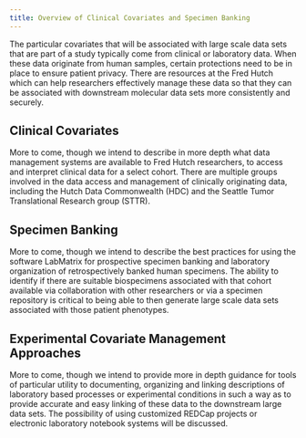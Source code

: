 ```yaml
---
title: Overview of Clinical Covariates and Specimen Banking
---
```


The particular covariates that will be associated with large scale data sets that are part of a study typically come from clinical or laboratory data. When these data originate from human samples, certain protections need to be in place to ensure patient privacy. There are resources at the Fred Hutch which can help researchers effectively manage these data so that they can be associated with downstream molecular data sets more consistently and securely.  

## Clinical Covariates
More to come, though we intend to describe in more depth what data management systems are available to Fred Hutch researchers, to access and interpret clinical data for a select cohort.  There are multiple groups involved in the data access and management of clinically originating data, including the Hutch Data Commonwealth (HDC) and the Seattle Tumor Translational Research group (STTR).

## Specimen Banking
More to come, though we intend to describe the best practices for using the software LabMatrix for prospective specimen banking and laboratory organization of retrospectively banked human specimens.  The ability to identify if there are suitable biospecimens associated with that cohort available via collaboration with other researchers or via a specimen repository is critical to being able to then generate large scale data sets associated with those patient phenotypes.

## Experimental Covariate Management Approaches
More to come, though we intend to provide more in depth guidance for tools of particular utility to documenting, organizing and linking descriptions of laboratory based processes or experimental conditions in such a way as to provide accurate and easy linking of these data to the downstream large data sets.  The possibility of using customized REDCap projects or electronic laboratory notebook systems will be discussed.  
